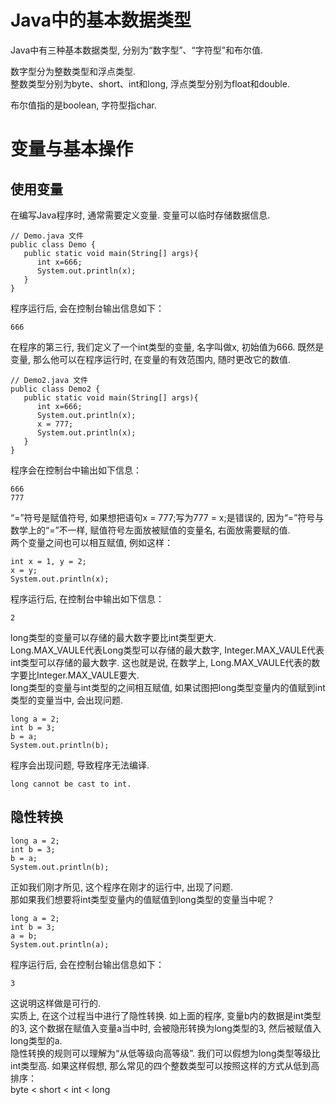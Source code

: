 # Java中的基本数据类型    
Java中有三种基本数据类型, 分别为“数字型”、“字符型”和布尔值.

数字型分为整数类型和浮点类型.  
整数类型分别为byte、short、int和long, 浮点类型分别为float和double.

布尔值指的是boolean, 字符型指char. 

# 变量与基本操作    
## 使用变量    
在编写Java程序时, 通常需要定义变量. 变量可以临时存储数据信息.     
```    
// Demo.java 文件    
public class Demo {    
   public static void main(String[] args){    
      int x=666;    
      System.out.println(x);    
   }    
}    
```    
程序运行后, 会在控制台输出信息如下：    
```    
666    
```    
在程序的第三行, 我们定义了一个int类型的变量, 名字叫做x, 初始值为666. 既然是变量, 那么他可以在程序运行时, 在变量的有效范围内, 随时更改它的数值.     
    
```    
// Demo2.java 文件    
public class Demo2 {    
   public static void main(String[] args){    
      int x=666;    
      System.out.println(x);    
      x = 777;    
      System.out.println(x);    
   }    
}    
```    
    
程序会在控制台中输出如下信息：    
```    
666    
777    
```    
    
“=”符号是赋值符号, 如果想把语句x = 777;写为777 = x;是错误的, 因为“=”符号与数学上的“=”不一样, 赋值符号左面放被赋值的变量名, 右面放需要赋的值.     
两个变量之间也可以相互赋值, 例如这样：    
    
```    
int x = 1, y = 2;    
x = y;    
System.out.println(x);    
```    
    
程序运行后, 在控制台中输出如下信息：    
```    
2    
```    
    
long类型的变量可以存储的最大数字要比int类型更大.     
Long.MAX_VAULE代表Long类型可以存储的最大数字, Integer.MAX_VAULE代表int类型可以存储的最大数字. 这也就是说, 在数学上, Long.MAX_VAULE代表的数字要比Integer.MAX_VAULE要大.     
long类型的变量与int类型的之间相互赋值, 如果试图把long类型变量内的值赋到int类型的变量当中, 会出现问题.     
```    
long a = 2;    
int b = 3;    
b = a;    
System.out.println(b);    
```    
    
程序会出现问题, 导致程序无法编译.     
```    
long cannot be cast to int.    
```    
    
## 隐性转换    
```    
long a = 2;    
int b = 3;    
b = a;    
System.out.println(b);    
```    
正如我们刚才所见, 这个程序在刚才的运行中, 出现了问题.     
那如果我们想要将int类型变量内的值赋值到long类型的变量当中呢？    
```    
long a = 2;    
int b = 3;    
a = b;    
System.out.println(a);    
```    
程序运行后, 会在控制台输出信息如下：    
```    
3    
```    
这说明这样做是可行的.     
实质上, 在这个过程当中进行了隐性转换. 如上面的程序, 变量b内的数据是int类型的3, 这个数据在赋值入变量a当中时, 会被隐形转换为long类型的3, 然后被赋值入long类型的a.     
隐性转换的规则可以理解为“从低等级向高等级”. 我们可以假想为long类型等级比int类型高. 如果这样假想, 那么常见的四个整数类型可以按照这样的方式从低到高排序：    
byte < short < int < long    
